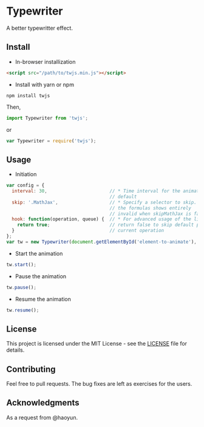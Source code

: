 # Typewriter
A better typewritter effect. 

## Install
* In-browser installization
```html
<script src="/path/to/twjs.min.js"></script>
```
* Install with yarn or npm
```
npm install twjs
```
Then, 
```js
import Typewriter from 'twjs';
```
or
```js
var Typewriter = require('twjs');
```

## Usage
* Initiation
```js
var config = {
  interval: 30,                       // * Time interval for the animation, 30 by
                                      // default
  skip: '.MathJax',                   // * Specify a selector to skip. We let 
                                      // the formulas shows entirely
                                      // invalid when skipMathJax is false
  hook: function(operation, queue) {  // * For advanced usage of the library;
    return true;                      // return false to skip default process of
  }                                   // current operation
};
var tw = new Typewriter(document.getElementById('element-to-animate'), config);
```

* Start the animation
```js
tw.start();
```

* Pause the animation
```js
tw.pause();
```

* Resume the animation
```js
tw.resume();
```

## License
This project is licensed under the MIT License - see the [LICENSE](LICENSE) file for details.

## Contributing
Feel free to pull requests. The bug fixes are left as exercises for the users. 

## Acknowledgments
As a request from @haoyun. 